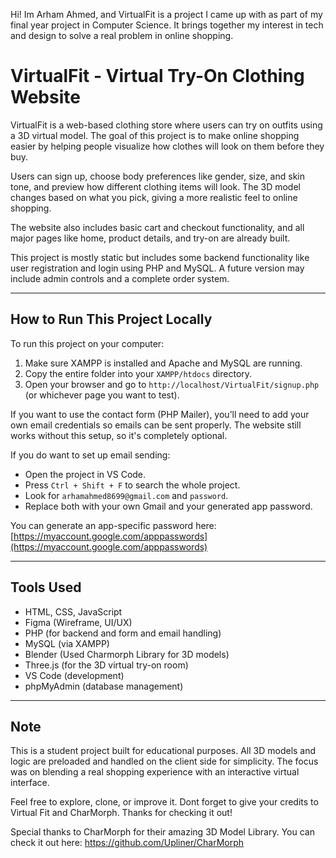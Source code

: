 Hi! Im Arham Ahmed, and VirtualFit is a project I came up with as part of my final year project in Computer Science. It brings together my interest in tech and design to solve a real problem in online shopping.



# VirtualFit - Virtual Try-On Clothing Website

VirtualFit is a web-based clothing store where users can try on outfits using a 3D virtual model. The goal of this project is to make online shopping easier by helping people visualize how clothes will look on them before they buy.

Users can sign up, choose body preferences like gender, size, and skin tone, and preview how different clothing items will look. The 3D model changes based on what you pick, giving a more realistic feel to online shopping.

The website also includes basic cart and checkout functionality, and all major pages like home, product details, and try-on are already built.

This project is mostly static but includes some backend functionality like user registration and login using PHP and MySQL. A future version may include admin controls and a complete order system.

---

## How to Run This Project Locally

To run this project on your computer:

1. Make sure XAMPP is installed and Apache and MySQL are running.
2. Copy the entire folder into your `XAMPP/htdocs` directory.
3. Open your browser and go to `http://localhost/VirtualFit/signup.php` (or whichever page you want to test).

If you want to use the contact form (PHP Mailer), you’ll need to add your own email credentials so emails can be sent properly. The website still works without this setup, so it's completely optional.

If you do want to set up email sending:
- Open the project in VS Code.
- Press `Ctrl + Shift + F` to search the whole project.
- Look for `arhamahmed8699@gmail.com` and `password`.
- Replace both with your own Gmail and your generated app password.

You can generate an app-specific password here: [https://myaccount.google.com/apppasswords](https://myaccount.google.com/apppasswords)

---

## Tools Used

- HTML, CSS, JavaScript
- Figma (Wireframe, UI/UX)
- PHP (for backend and form and email handling)
- MySQL (via XAMPP)
- Blender (Used Charmorph Library for 3D models)
- Three.js (for the 3D virtual try-on room)
- VS Code (development)
- phpMyAdmin (database management)

---

## Note

This is a student project built for educational purposes. All 3D models and logic are preloaded and handled on the client side for simplicity. The focus was on blending a real shopping experience with an interactive virtual interface.

Feel free to explore, clone, or improve it. Dont forget to give your credits to Virtual Fit and CharMorph. Thanks for checking it out!

Special thanks to CharMorph for their amazing 3D Model Library. You can check it out here: https://github.com/Upliner/CharMorph
